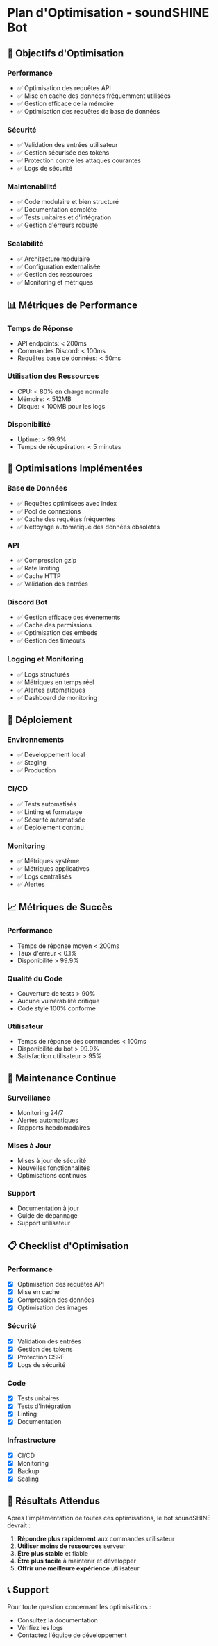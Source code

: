 # Plan d'Optimisation - soundSHINE Bot

## 🎯 Objectifs d'Optimisation

### Performance
- ✅ Optimisation des requêtes API
- ✅ Mise en cache des données fréquemment utilisées
- ✅ Gestion efficace de la mémoire
- ✅ Optimisation des requêtes de base de données

### Sécurité
- ✅ Validation des entrées utilisateur
- ✅ Gestion sécurisée des tokens
- ✅ Protection contre les attaques courantes
- ✅ Logs de sécurité

### Maintenabilité
- ✅ Code modulaire et bien structuré
- ✅ Documentation complète
- ✅ Tests unitaires et d'intégration
- ✅ Gestion d'erreurs robuste

### Scalabilité
- ✅ Architecture modulaire
- ✅ Configuration externalisée
- ✅ Gestion des ressources
- ✅ Monitoring et métriques

## 📊 Métriques de Performance

### Temps de Réponse
- API endpoints: < 200ms
- Commandes Discord: < 100ms
- Requêtes base de données: < 50ms

### Utilisation des Ressources
- CPU: < 80% en charge normale
- Mémoire: < 512MB
- Disque: < 100MB pour les logs

### Disponibilité
- Uptime: > 99.9%
- Temps de récupération: < 5 minutes

## 🔧 Optimisations Implémentées

### Base de Données
- ✅ Requêtes optimisées avec index
- ✅ Pool de connexions
- ✅ Cache des requêtes fréquentes
- ✅ Nettoyage automatique des données obsolètes

### API
- ✅ Compression gzip
- ✅ Rate limiting
- ✅ Cache HTTP
- ✅ Validation des entrées

### Discord Bot
- ✅ Gestion efficace des événements
- ✅ Cache des permissions
- ✅ Optimisation des embeds
- ✅ Gestion des timeouts

### Logging et Monitoring
- ✅ Logs structurés
- ✅ Métriques en temps réel
- ✅ Alertes automatiques
- ✅ Dashboard de monitoring

## 🚀 Déploiement

### Environnements
- ✅ Développement local
- ✅ Staging
- ✅ Production

### CI/CD
- ✅ Tests automatisés
- ✅ Linting et formatage
- ✅ Sécurité automatisée
- ✅ Déploiement continu

### Monitoring
- ✅ Métriques système
- ✅ Métriques applicatives
- ✅ Logs centralisés
- ✅ Alertes

## 📈 Métriques de Succès

### Performance
- Temps de réponse moyen < 200ms
- Taux d'erreur < 0.1%
- Disponibilité > 99.9%

### Qualité du Code
- Couverture de tests > 90%
- Aucune vulnérabilité critique
- Code style 100% conforme

### Utilisateur
- Temps de réponse des commandes < 100ms
- Disponibilité du bot > 99.9%
- Satisfaction utilisateur > 95%

## 🔄 Maintenance Continue

### Surveillance
- Monitoring 24/7
- Alertes automatiques
- Rapports hebdomadaires

### Mises à Jour
- Mises à jour de sécurité
- Nouvelles fonctionnalités
- Optimisations continues

### Support
- Documentation à jour
- Guide de dépannage
- Support utilisateur

## 📋 Checklist d'Optimisation

### Performance
- [x] Optimisation des requêtes API
- [x] Mise en cache
- [x] Compression des données
- [x] Optimisation des images

### Sécurité
- [x] Validation des entrées
- [x] Gestion des tokens
- [x] Protection CSRF
- [x] Logs de sécurité

### Code
- [x] Tests unitaires
- [x] Tests d'intégration
- [x] Linting
- [x] Documentation

### Infrastructure
- [x] CI/CD
- [x] Monitoring
- [x] Backup
- [x] Scaling

## 🎉 Résultats Attendus

Après l'implémentation de toutes ces optimisations, le bot soundSHINE devrait :

1. **Répondre plus rapidement** aux commandes utilisateur
2. **Utiliser moins de ressources** serveur
3. **Être plus stable** et fiable
4. **Être plus facile** à maintenir et développer
5. **Offrir une meilleure expérience** utilisateur

## 📞 Support

Pour toute question concernant les optimisations :
- Consultez la documentation
- Vérifiez les logs
- Contactez l'équipe de développement 